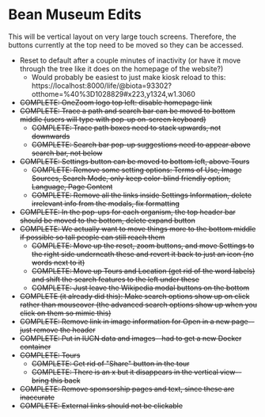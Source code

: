 # Bean Museum Edits

This will be vertical layout on very large touch screens. Therefore, the buttons currently at the top need to be moved so they can be accessed.

- Reset to default after a couple minutes of inactivity (or have it move through the tree like it does on the homepage of the website?)
    - Would probably be easiest to just make kiosk reload to this: https://localhost:8000/life/@biota=93302?otthome=%40%3D1028829#x223,y1324,w1.3060
- ~~COMPLETE: OneZoom logo top left: disable homepage link~~
- ~~COMPLETE: Trace a path and search bar can be moved to bottom middle (users will type with pop-up on-screen keyboard)~~
    - ~~COMPLETE: Trace path boxes need to stack upwards, not downwards~~
    - ~~COMPLETE: Search bar pop-up suggestions need to appear above search bar, not below~~
- ~~COMPLETE: Settings button can be moved to bottom left, above Tours~~
    - ~~COMPLETE: Remove some setting options: Terms of Use, Image Sources, Search Mode, only keep color-blind friendly option, Language, Page Content~~
    - ~~COMPLETE: Remove all the links inside Settings Information, delete irrelevant info from the modals, fix formatting~~
- ~~COMPLETE: In the pop-ups for each organism, the top header bar should be moved to the bottom, delete expand button~~
- ~~COMPLETE: We actually want to move things more to the bottom middle if possible so tall people can still reach them~~
    - ~~COMPLETE: Move up the reset, zoom buttons, and move Settings to the right side underneath these and revert it back to just an icon (no words next to it)~~
    - ~~COMPLETE: Move up Tours and Location (get rid of the word labels) and shift the search features to the left under these~~
    - ~~COMPLETE: Just leave the Wikipedia modal buttons on the bottom~~
- ~~COMPLETE (it already did this): Make search options show up on click rather than mouseover (the advanced search options show up when you click on them so mimic this)~~
- ~~COMPLETE: Remove link in image information for Open in a new page--just remove the header~~
- ~~COMPLETE: Put in IUCN data and images--had to get a new Docker container~~
- ~~COMPLETE: Tours~~
    - ~~COMPLETE: Get rid of "Share" button in the tour~~
    - ~~COMPLETE: There is an x but it disappears in the vertical view--bring this back~~
- ~~COMPLETE: Remove sponsorship pages and text, since these are inaccurate~~
- ~~COMPLETE: External links should not be clickable~~
